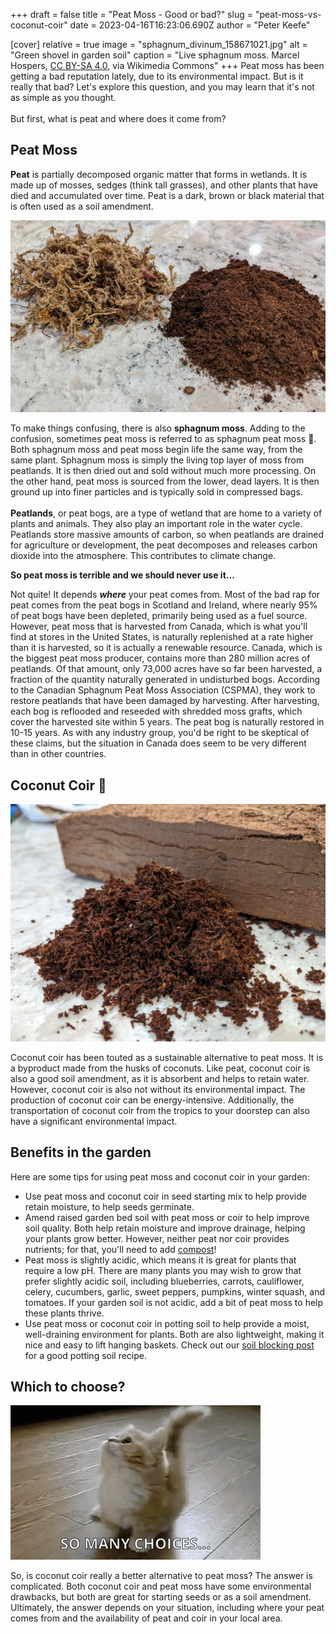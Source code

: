+++
draft = false
title = "Peat Moss - Good or bad?"
slug = "peat-moss-vs-coconut-coir"
date = 2023-04-16T16:23:06.690Z
author = "Peter Keefe"


[cover]
relative = true
image = "sphagnum_divinum_158671021.jpg"
alt = "Green shovel in garden soil"
caption = "Live sphagnum moss. Marcel Hospers, [CC BY-SA 4.0](https://creativecommons.org/licenses/by-sa/4.0), via Wikimedia Commons"
+++
Peat moss has been getting a bad reputation lately, due to its environmental impact. But is it really that bad? Let's explore this question, and you may learn that it's not as simple as you thought.\
\
But first, what is peat and where does it come from?

## Peat Moss 

**Peat** is partially decomposed organic matter that forms in wetlands. It is made up of mosses, sedges (think tall grasses), and other plants that have died and accumulated over time. Peat is a dark, brown or black material that is often used as a soil amendment.

![Sphagnum moss and peat moss](pxl_20230324_125155265.jpg "Sphagnum moss (left) and peat moss (right)")

To make things confusing, there is also **sphagnum moss**. Adding to the confusion, sometimes peat moss is referred to as sphagnum peat moss 🤯. Both sphagnum moss and peat moss begin life the same way, from the same plant. Sphagnum moss is simply the living top layer of moss from peatlands. It is then dried out and sold without much more processing. On the other hand, peat moss is sourced from the lower, dead layers. It is then ground up into finer particles and is typically sold in compressed bags.\
\
**Peatlands**, or peat bogs, are a type of wetland that are home to a variety of plants and animals. They also play an important role in the water cycle. Peatlands store massive amounts of carbon, so when peatlands are drained for agriculture or development, the peat decomposes and releases carbon dioxide into the atmosphere. This contributes to climate change.

**So peat moss is terrible and we should never use it...**

Not quite! It depends ***where*** your peat comes from. Most of the bad rap for peat comes from the peat bogs in Scotland and Ireland, where nearly 95% of peat bogs have been depleted, primarily being used as a fuel source. However, peat moss that is harvested from Canada, which is what you'll find at stores in the United States, is naturally replenished at a rate higher than it is harvested, so it is actually a renewable resource. Canada, which is the biggest peat moss producer, contains more than 280 million acres of peatlands. Of that amount, only 73,000 acres have so far been harvested, a fraction of the quantity naturally generated in undisturbed bogs. According to the Canadian Sphagnum Peat Moss Association (CSPMA), they work to restore peatlands that have been damaged by harvesting. After harvesting, each bog is reflooded and reseeded with shredded moss grafts, which cover the harvested site within 5 years. The peat bog is naturally restored in 10-15 years. As with any industry group, you'd be right to be skeptical of these claims, but the situation in Canada does seem to be very different than in other countries.

## Coconut Coir 🥥

![Coconut coir next to a compressed block of coconut coir.](pxl_20230324_125551519.jpg "Coconut coir next to a compressed block of coconut coir")

Coconut coir has been touted as a sustainable alternative to peat moss. It is a byproduct made from the husks of coconuts. Like peat, coconut coir is also a good soil amendment, as it is absorbent and helps to retain water. However, coconut coir is also not without its environmental impact. The production of coconut coir can be energy-intensive. Additionally, the transportation of coconut coir from the tropics to your doorstep can also have a significant environmental impact.

## Benefits in the garden

Here are some tips for using peat moss and coconut coir in your garden:

* Use peat moss and coconut coir in seed starting mix to help provide retain moisture, to help seeds germinate.
* Amend raised garden bed soil with peat moss or coir to help improve soil quality. Both help retain moisture and improve drainage, helping your plants grow better. However, neither peat nor coir provides nutrients; for that, you'll need to add [compost](https://blog.planter.garden/posts/compost-add-life-to-your-garden/)!
* Peat moss is slightly acidic, which means it is great for plants that require a low pH. There are many plants you may wish to grow that prefer slightly acidic soil, including blueberries, carrots, cauliflower, celery, cucumbers, garlic, sweet peppers, pumpkins, winter squash, and tomatoes. If your garden soil is not acidic, add a bit of peat moss to help these plants thrive.
* Use peat moss or coconut coir in potting soil to help provide a moist, well-draining environment for plants. Both are also lightweight, making it nice and easy to lift hanging baskets. Check out our [soil blocking post](https://blog.planter.garden/posts/revolutionize-your-seed-starting-with-soil-blocking/) for a good potting soil recipe.

## Which to choose?

![Cute kitten gif with caption "So many choices..."](choices.gif)

So, is coconut coir really a better alternative to peat moss? The answer is complicated. Both coconut coir and peat moss have some environmental drawbacks, but both are great for starting seeds or as a soil amendment. Ultimately, the answer depends on your situation, including where your peat comes from and the availability of peat and coir in your local area.